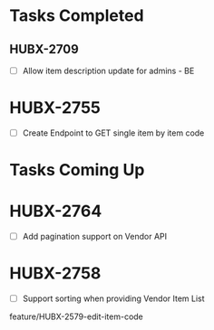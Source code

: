 
# Tasks Completed 

## HUBX-2709
- [ ] Allow item description update for admins - BE


# HUBX-2755
- [ ] Create Endpoint to GET single item by item code


# Tasks Coming Up

# HUBX-2764
- [ ] Add pagination support on Vendor API

# HUBX-2758
- [ ] Support sorting when providing Vendor Item List

feature/HUBX-2579-edit-item-code
